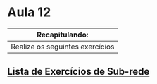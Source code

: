 # Aula 12

|Recapitulando:|
|-|
|Realize os seguintes exercícios|

## [Lista de Exercícios de Sub-rede](https://forms.gle/6W46WsoYboMHNnn97)
